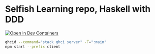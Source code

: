 # Selfish Learning repo, Haskell with DDD

[![Open in Dev Containers](https://img.shields.io/static/v1?label=Dev%20Containers&message=Open&color=blue&logo=visualstudiocode)](https://vscode.dev/redirect?url=vscode://ms-vscode-remote.remote-containers/cloneInVolume?url=https://github.com/dadadadev/haskell-react-web-app)

```sh
ghcid --command="stack ghci server" -T=":main"
npm start --prefix client
```
